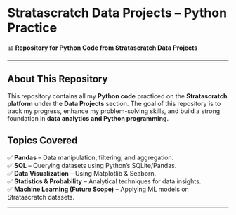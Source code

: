 # Stratascratch Data Projects – Python Practice  
📊 **Repository for Python Code from Stratascratch Data Projects**  

---

## About This Repository  
This repository contains all my **Python code** practiced on the **Stratascratch platform** under the **Data Projects** section. The goal of this repository is to track my progress, enhance my problem-solving skills, and build a strong foundation in **data analytics and Python programming**.


## Topics Covered  
✅ **Pandas** – Data manipulation, filtering, and aggregation.  
✅ **SQL** – Querying datasets using Python’s SQLite/Pandas.  
✅ **Data Visualization** – Using Matplotlib & Seaborn.  
✅ **Statistics & Probability** – Analytical techniques for data insights.  
✅ **Machine Learning (Future Scope)** – Applying ML models on Stratascratch datasets.  

---


